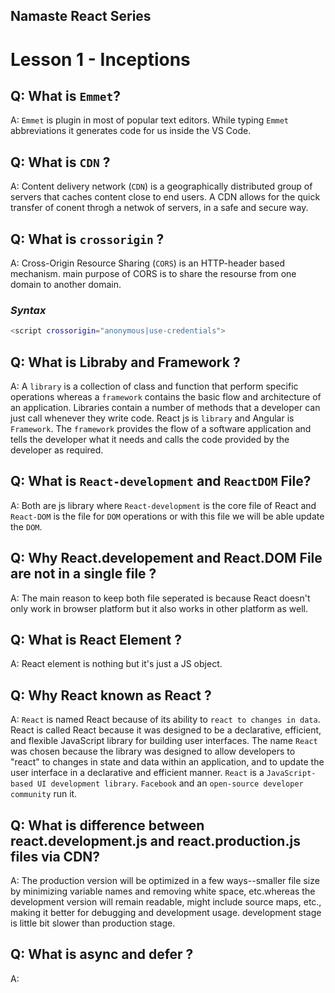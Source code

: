 ## Namaste React Series

# Lesson 1 - Inceptions

## Q: What is `Emmet`?

A: `Emmet` is plugin in most of popular text editors. While typing `Emmet` abbreviations it generates code for us inside the VS Code.

## Q: What is `CDN` ?

A: Content delivery network (`CDN`) is a geographically distributed group of servers that caches content close to end users.
A CDN allows for the quick transfer of conent throgh a netwok of servers, in a safe and secure way.

## Q: What is `crossorigin` ?

A: Cross-Origin Resource Sharing (`CORS`) is an HTTP-header based mechanism. main purpose of CORS is to share the resourse from one domain to another domain.

### _Syntax_

```sh
<script crossorigin="anonymous|use-credentials">
```

## Q: What is Libraby and Framework ?

A: A `library` is a collection of class and function that perform specific operations whereas a `framework` contains the basic flow and architecture of an application. Libraries contain a number of methods that a developer can just call whenever they write code. React js is `library` and Angular is `Framework`. The `framework` provides the flow of a software application and tells the developer what it needs and calls the code provided by the developer as required.

## Q: What is `React-development` and `ReactDOM` File?

A: Both are js library where `React-development` is the core file of React and `React-DOM` is the file for `DOM` operations or with this file we will be able update the `DOM`.

## Q: Why React.developement and React.DOM File are not in a single file ?

A: The main reason to keep both file seperated is because React doesn't only work in browser platform but it also works in other platform as well.

## Q: What is React Element ?

A: React element is nothing but it's just a JS object.

## Q: Why React known as React ?

A: `React` is named React because of its ability to `react to changes in data`.
React is called React because it was designed to be a declarative, efficient, and flexible JavaScript library for building user interfaces.
The name `React` was chosen because the library was designed to allow developers to "react" to changes in state and data within an application, and to update the user interface in a declarative and efficient manner.
`React` is a `JavaScript-based UI development library`. `Facebook` and an `open-source developer community` run it.

## Q: What is difference between react.development.js and react.production.js files via CDN?

A: The production version will be optimized in a few ways--smaller file size by minimizing variable names and removing white space, etc.whereas the development version will remain readable, might include source maps, etc., making it better for debugging and development usage.
development stage is little bit slower than production stage.

## Q: What is async and defer ?

A:
